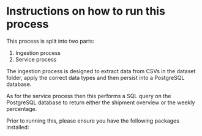 # Instructions on how to run this process

This process is split into two parts:
1) Ingestion process
2) Service process

The ingestion process is designed to extract data from CSVs in the dataset folder, apply the correct data types and then persist into a PostgreSQL database.

As for the service process then this performs a SQL query on the PostgreSQL database to return either the shipment overview or the weekly percentage.

Prior to running this, please ensure you have the following packages installed:

